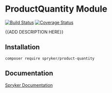 # ProductQuantity Module
[![Build Status](https://travis-ci.org/spryker/product-quantity.svg)](https://travis-ci.org/spryker/product-quantity)
[![Coverage Status](https://coveralls.io/repos/github/spryker/product-quantity/badge.svg)](https://coveralls.io/github/spryker/product-quantity)

{{ADD DESCRIPTION HERE}}

## Installation

```
composer require spryker/product-quantity
```

## Documentation

[Spryker Documentation](https://academy.spryker.com/developing_with_spryker/module_guide/modules.html)
